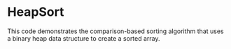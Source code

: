 # HeapSort
This code demonstrates the comparison-based sorting algorithm that uses a binary heap data structure to create a sorted array.
